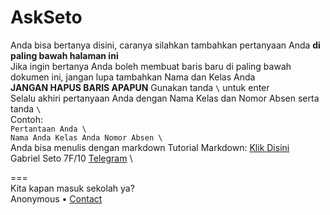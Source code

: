 # AskSeto
Anda bisa bertanya disini, caranya silahkan tambahkan pertanyaan Anda **di paling bawah halaman ini** \
Jika ingin bertanya Anda boleh membuat baris baru di paling bawah dokumen ini, jangan lupa tambahkan Nama dan Kelas Anda \
**JANGAN HAPUS BARIS APAPUN** 
Gunakan tanda `\` untuk enter \
Selalu akhiri pertanyaan Anda dengan Nama Kelas dan Nomor Absen serta tanda `\`\
Contoh: \
`Pertantaan Anda \ ` \
`Nama Anda Kelas Anda Nomor Absen \`\
Anda bisa menulis dengan markdown Tutorial Markdown: [Klik Disini](https://guides.github.com/features/mastering-markdown/)  \
Gabriel Seto 7F/10 [Telegram](t.me/wildflowerhurricane) \

=== \
Kita kapan masuk sekolah ya? \
Anonymous • [Contact](t.me/IDGOV) 


